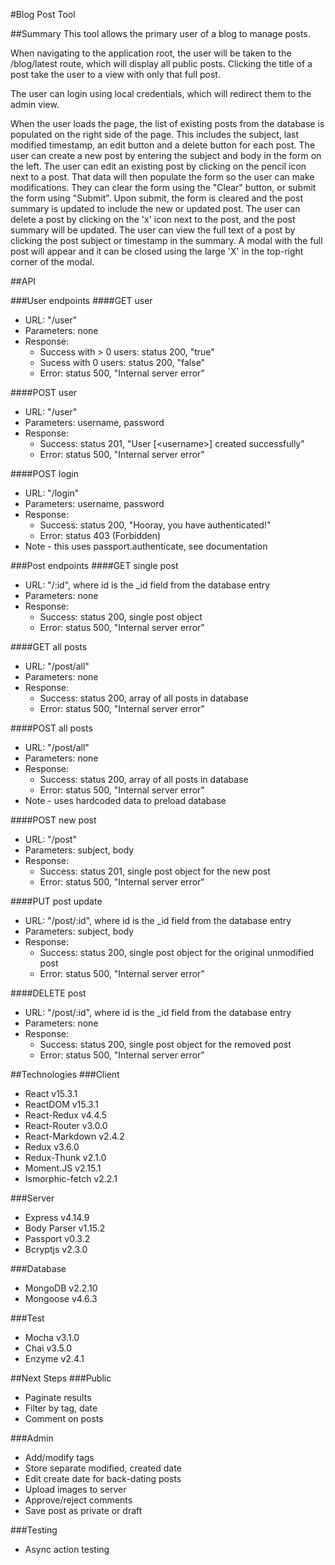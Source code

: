 #Blog Post Tool

##Summary
This tool allows the primary user of a blog to manage posts. 

When navigating to the application root, the user will be taken to the /blog/latest route, which will display all public posts.  Clicking the title of a post take the user to a view with only that full post.

The user can login using local credentials, which will redirect them to the admin view.

When the user loads the page, the list of existing posts from the database is populated on the right side of the page.  This includes the subject, last modified timestamp, an edit button and a delete button for each post.  The user can create a new post by entering the subject and body in the form on the left.  The user can edit an existing post by clicking on the pencil icon next to a post.  That data will then populate the form so the user can make modifications.   They can clear the form using the "Clear" button, or submit the form using "Submit". Upon submit, the form is cleared and the post summary is updated to include the new or updated post.  The user can delete a post by clicking on the 'x' icon next to the post, and the post summary will be updated.  The user can view the full text of a post by clicking the post subject or timestamp in the summary.  A modal with the full post will appear and it can be closed using the large 'X' in the top-right corner of the modal.

##API

###User endpoints
####GET user
* URL: "/user"
* Parameters: none
* Response:
  * Success with > 0 users: status 200, "true"  
  * Sucess with 0 users: status 200, "false"
  * Error: status 500, "Internal server error"

####POST user
* URL: "/user"
* Parameters: username, password
* Response: 
  * Success: status 201, "User [\<username\>] created successfully"
  * Error: status 500, "Internal server error"

####POST login
* URL: "/login"
* Parameters: username, password
* Response:
  * Success: status 200, "Hooray, you have authenticated!"
  * Error: status 403 (Forbidden)
* Note - this uses passport.authenticate, see documentation

###Post endpoints
####GET single post
* URL: "/:id", where id is the \_id field from the database entry 
* Parameters: none
* Response: 
  * Success: status 200, single post object
  * Error: status 500, "Internal server error"

####GET all posts
* URL: "/post/all"
* Parameters: none
* Response: 
  * Success: status 200, array of all posts in database
  * Error: status 500, "Internal server error"

####POST all posts
* URL: "/post/all"
* Parameters: none
* Response: 
  * Success: status 200, array of all posts in database
  * Error: status 500, "Internal server error"
* Note - uses hardcoded data to preload database

####POST new post
* URL: "/post"
* Parameters: subject, body
* Response: 
  * Success: status 201, single post object for the new post
  * Error: status 500, "Internal server error"

####PUT post update
* URL: "/post/:id", where id is the \_id field from the database entry 
* Parameters: subject, body
* Response: 
  * Success: status 200, single post object for the original unmodified post
  * Error: status 500, "Internal server error"

####DELETE post
* URL: "/post/:id", where id is the \_id field from the database entry 
* Parameters: none
* Response: 
  * Success: status 200, single post object for the removed post
  * Error: status 500, "Internal server error"


##Technologies
###Client
* React v15.3.1
* ReactDOM v15.3.1
* React-Redux v4.4.5
* React-Router v3.0.0
* React-Markdown v2.4.2
* Redux v3.6.0
* Redux-Thunk v2.1.0
* Moment.JS v2.15.1
* Ismorphic-fetch v2.2.1

###Server
* Express v4.14.9 
* Body Parser v1.15.2
* Passport v0.3.2
* Bcryptjs v2.3.0

###Database
* MongoDB v2.2.10 
* Mongoose v4.6.3

###Test
* Mocha v3.1.0
* Chai v3.5.0
* Enzyme v2.4.1


##Next Steps
###Public
* Paginate results
* Filter by tag, date
* Comment on posts

###Admin
* Add/modify tags
* Store separate modified, created date
* Edit create date for back-dating posts
* Upload images to server
* Approve/reject comments
* Save post as private or draft 

###Testing
* Async action testing

